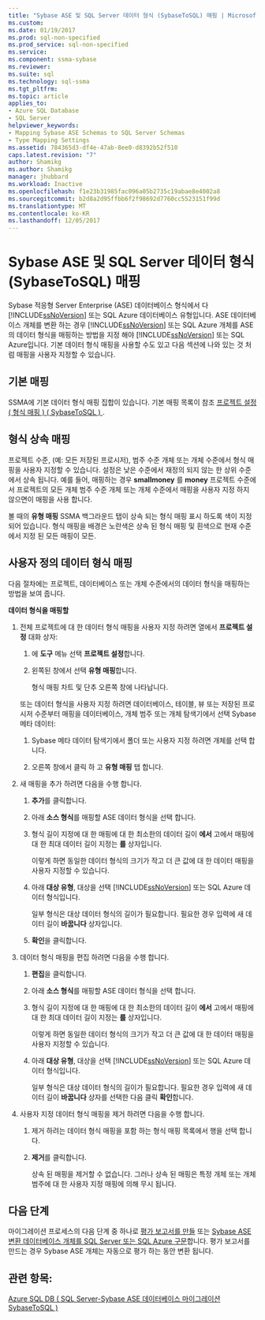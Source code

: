 ```yaml
---
title: "Sybase ASE 및 SQL Server 데이터 형식 (SybaseToSQL) 매핑 | Microsoft Docs"
ms.custom: 
ms.date: 01/19/2017
ms.prod: sql-non-specified
ms.prod_service: sql-non-specified
ms.service: 
ms.component: ssma-sybase
ms.reviewer: 
ms.suite: sql
ms.technology: sql-ssma
ms.tgt_pltfrm: 
ms.topic: article
applies_to:
- Azure SQL Database
- SQL Server
helpviewer_keywords:
- Mapping Sybase ASE Schemas to SQL Server Schemas
- Type Mapping Settings
ms.assetid: 784365d3-df4e-47ab-8ee0-d8392b52f510
caps.latest.revision: "7"
author: Shamikg
ms.author: Shamikg
manager: jhubbard
ms.workload: Inactive
ms.openlocfilehash: f1e23b31985fac096a05b2735c19abae8e4002a8
ms.sourcegitcommit: b2d8a2d95ffbb6f2f98692d7760cc5523151f99d
ms.translationtype: MT
ms.contentlocale: ko-KR
ms.lasthandoff: 12/05/2017
---
```

# <a name="mapping-sybase-ase-and-sql-server-data-types-sybasetosql"></a>Sybase ASE 및 SQL Server 데이터 형식 (SybaseToSQL) 매핑
Sybase 적응형 Server Enterprise (ASE) 데이터베이스 형식에서 다 [!INCLUDE[ssNoVersion](../../includes/ssnoversion_md.md)] 또는 SQL Azure 데이터베이스 유형입니다. ASE 데이터베이스 개체를 변환 하는 경우 [!INCLUDE[ssNoVersion](../../includes/ssnoversion_md.md)] 또는 SQL Azure 개체를 ASE의 데이터 형식을 매핑하는 방법을 지정 해야 [!INCLUDE[ssNoVersion](../../includes/ssnoversion_md.md)] 또는 SQL Azure입니다. 기본 데이터 형식 매핑을 사용할 수도 있고 다음 섹션에 나와 있는 것 처럼 매핑을 사용자 지정할 수 있습니다.  
  
## <a name="default-mappings"></a>기본 매핑  
SSMA에 기본 데이터 형식 매핑 집합이 있습니다. 기본 매핑 목록이 참조 [프로젝트 설정 &#40; 형식 매핑 &#41; &#40; SybaseToSQL &#41; ](../../ssma/sybase/project-settings-type-mapping-sybasetosql.md).  
  
## <a name="type-mapping-inheritance"></a>형식 상속 매핑  
프로젝트 수준, (예: 모든 저장된 프로시저), 범주 수준 개체 또는 개체 수준에서 형식 매핑을 사용자 지정할 수 있습니다. 설정은 낮은 수준에서 재정의 되지 않는 한 상위 수준에서 상속 됩니다. 예를 들어, 매핑하는 경우 **smallmoney** 를 **money** 프로젝트 수준에서 프로젝트의 모든 개체 범주 수준 개체 또는 개체 수준에서 매핑을 사용자 지정 하지 않으면이 매핑을 사용 합니다.  
  
볼 때의 **유형 매핑** SSMA 백그라운드 탭이 상속 되는 형식 매핑 표시 하도록 색이 지정 되어 있습니다. 형식 매핑을 배경은 노란색은 상속 된 형식 매핑 및 흰색으로 현재 수준에서 지정 된 모든 매핑이 모든.  
  
## <a name="customizing-data-type-mappings"></a>사용자 정의 데이터 형식 매핑  
다음 절차에는 프로젝트, 데이터베이스 또는 개체 수준에서의 데이터 형식을 매핑하는 방법을 보여 줍니다.  
  
**데이터 형식을 매핑할**  
  
1.  전체 프로젝트에 대 한 데이터 형식 매핑을 사용자 지정 하려면 열에서 **프로젝트 설정** 대화 상자:  
  
    1.  에 **도구** 메뉴 선택 **프로젝트 설정**합니다.  
  
    2.  왼쪽된 창에서 선택 **유형 매핑**합니다.  
  
        형식 매핑 차트 및 단추 오른쪽 창에 나타납니다.  
  
    또는 데이터 형식을 사용자 지정 하려면 데이터베이스, 테이블, 뷰 또는 저장된 프로시저 수준부터 매핑을 데이터베이스, 개체 범주 또는 개체 탐색기에서 선택 Sybase 메타 데이터:  
  
    1.  Sybase 메타 데이터 탐색기에서 폴더 또는 사용자 지정 하려면 개체를 선택 합니다.  
  
    2.  오른쪽 창에서 클릭 하 고 **유형 매핑** 탭 합니다.  
  
2.  새 매핑을 추가 하려면 다음을 수행 합니다.  
  
    1.  **추가**를 클릭합니다.  
  
    2.  아래 **소스 형식**를 매핑할 ASE 데이터 형식을 선택 합니다.  
  
    3.  형식 길이 지정에 대 한 매핑에 대 한 최소한의 데이터 길이 **에서** 고에서 매핑에 대 한 최대 데이터 길이 지정는 **를** 상자입니다.  
  
        이렇게 하면 동일한 데이터 형식의 크기가 작고 더 큰 값에 대 한 데이터 매핑을 사용자 지정할 수 있습니다.  
  
    4.  아래 **대상 유형**, 대상을 선택 [!INCLUDE[ssNoVersion](../../includes/ssnoversion_md.md)] 또는 SQL Azure 데이터 형식입니다.  
  
        일부 형식은 대상 데이터 형식의 길이가 필요합니다. 필요한 경우 입력에 새 데이터 길이 **바꿉니다** 상자입니다.  
  
    5.  **확인**을 클릭합니다.  
  
3.  데이터 형식 매핑을 편집 하려면 다음을 수행 합니다.  
  
    1.  **편집**을 클릭합니다.  
  
    2.  아래 **소스 형식**를 매핑할 ASE 데이터 형식을 선택 합니다.  
  
    3.  형식 길이 지정에 대 한 매핑에 대 한 최소한의 데이터 길이 **에서** 고에서 매핑에 대 한 최대 데이터 길이 지정는 **를** 상자입니다.  
  
        이렇게 하면 동일한 데이터 형식의 크기가 작고 더 큰 값에 대 한 데이터 매핑을 사용자 지정할 수 있습니다.  
  
    4.  아래 **대상 유형**, 대상을 선택 [!INCLUDE[ssNoVersion](../../includes/ssnoversion_md.md)] 또는 SQL Azure 데이터 형식입니다.  
  
        일부 형식은 대상 데이터 형식의 길이가 필요합니다. 필요한 경우 입력에 새 데이터 길이 **바꿉니다** 상자를 선택한 다음 클릭 **확인**합니다.  
  
4.  사용자 지정 데이터 형식 매핑을 제거 하려면 다음을 수행 합니다.  
  
    1.  제거 하려는 데이터 형식 매핑을 포함 하는 형식 매핑 목록에서 행을 선택 합니다.  
  
    2.  **제거**를 클릭합니다.  
  
        상속 된 매핑을 제거할 수 없습니다. 그러나 상속 된 매핑은 특정 개체 또는 개체 범주에 대 한 사용자 지정 매핑에 의해 무시 됩니다.  
  
## <a name="next-steps"></a>다음 단계  
마이그레이션 프로세스의 다음 단계 중 하나로 [평가 보고서를 만들](http://msdn.microsoft.com/en-us/eb996b7c-1eef-4f73-b5e6-2fa6faf7336c) 또는 [Sybase ASE 변환 데이터베이스 개체를 SQL Server 또는 SQL Azure 구문](http://msdn.microsoft.com/en-us/509cb65d-2f54-427a-83d7-37919cc4e3e3)합니다. 평가 보고서를 만드는 경우 Sybase ASE 개체는 자동으로 평가 하는 동안 변환 됩니다.  
  
## <a name="see-also"></a>관련 항목:  
[Azure SQL DB &#40; SQL Server-Sybase ASE 데이터베이스 마이그레이션 SybaseToSQL &#41;](../../ssma/sybase/migrating-sybase-ase-databases-to-sql-server-azure-sql-db-sybasetosql.md)  
  
